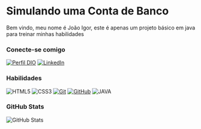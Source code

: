 # Simulando uma Conta de Banco

Bem vindo, meu nome é João Igor, este é apenas um projeto básico em java para treinar minhas habilidades

### Conecte-se comigo

[![Perfil DIO](https://img.shields.io/badge/-Meu%20Perfil%20na%20DIO-30A3DC?style=for-the-badge)](https://www.dio.me/users/igormoura04)
[![LinkedIn](https://img.shields.io/badge/-LinkedIn-000?style=for-the-badge&logo=linkedin&logoColor=30A3DC)](https://www.linkedin.com/in/jo%C3%A3o-igor-moura-martins-5948a8229/)

### Habilidades

![HTML5](https://img.shields.io/badge/HTML-000?style=for-the-badge&logo=html5&logoColor=30A3DC)
![CSS3](https://img.shields.io/badge/CSS3-000?style=for-the-badge&logo=css3&logoColor=E94D5F)
[![Git](https://img.shields.io/badge/Git-000?style=for-the-badge&logo=git&logoColor=E94D5F)](https://git-scm.com/doc)
[![GitHub](https://img.shields.io/badge/GitHub-000?style=for-the-badge&logo=github&logoColor=30A3DC)](https://docs.github.com/)
![JAVA](https://img.shields.io/badge/java-%23ED8B00.svg?style=for-the-badge&logo=openjdk&logoColor=white)

### GitHub Stats

![GitHub Stats](https://github-readme-stats.vercel.app/api?username=jhanmm&theme=transparent&bg_color=000&border_color=30A3DC&show_icons=true&icon_color=30A3DC&title_color=E94D5F&text_color=FFF)
